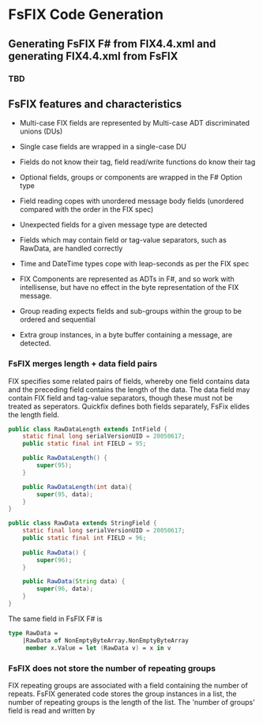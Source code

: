 # FsFIX Code Generation


## Generating FsFIX F# from FIX4.4.xml and generating FIX4.4.xml from FsFIX

### TBD




## FsFIX features and characteristics

- Multi-case FIX fields are represented by Multi-case ADT discriminated unions (DUs)
- Single case fields are wrapped in a single-case DU
- Fields do not know their tag, field read/write functions do know their tag
- Optional fields, groups or components are wrapped in the F# Option type
- Field reading copes with unordered message body fields (unordered compared with the order in the FIX spec)
- Unexpected fields for a given message type are detected
- Fields which may contain field or tag-value separators, such as RawData, are handled correctly
- Time and DateTime types cope with leap-seconds as per the FIX spec

- FIX Components are represented as ADTs in F#, and so work with intellisense, but have no effect in the byte representation of the FIX message. 

- Group reading expects fields and sub-groups within the group to be ordered and sequential
- Extra group instances, in a byte buffer containing a message, are detected.







### FsFIX merges length + data field pairs

FIX specifies some related pairs of fields, whereby one field contains data and the preceding field contains the length of the data. The data field may contain FIX field and tag-value separators, though these must not be treated as seperators. Quickfix defines both fields separately, FsFix elides the length field.
```Java
public class RawDataLength extends IntField {
    static final long serialVersionUID = 20050617;
    public static final int FIELD = 95;

    public RawDataLength() {
        super(95);
    }

    public RawDataLength(int data){
        super(95, data);
    }
}

public class RawData extends StringField {
    static final long serialVersionUID = 20050617;
    public static final int FIELD = 96;
    
    public RawData() {
        super(96);
    }

    public RawData(String data) {
        super(96, data);
    }
}

```

The same field in FsFIX F# is

```fsharp
type RawData =
    |RawData of NonEmptyByteArray.NonEmptyByteArray
     member x.Value = let (RawData v) = x in v
```


### FsFIX does not store the number of repeating groups

FIX repeating groups are associated with a field containing the number of repeats. FsFIX generated code stores the group instances in a list, the number of repeating groups is the length of the list. The 'number of groups' field is read and written by 











